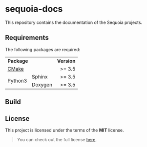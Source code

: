 # sequoia-docs

This repository contains the documentation of the Sequoia projects.

## Requirements

The following packages are required:

<table>
  <tr>
    <td colspan="2"><b>Package</b></td>
    <td><b>Version</b></td>
 </tr>
  
  <!-- CMake -->
  <tr>
    <td colspan="2"><a href="https://cmake.org/download/">CMake</a></td>
    <td align="right"><div>>= 3.5</div></td>
  </tr>
  
  <!-- Python -->
  <tr>
    <td rowspan="2"><a href="https://www.python.org/downloads/">Python3</a></td>
    <td>Sphinx</td>
    <td colspan="1" align="right"><div>>= 3.5</div></td>
  </tr>
  <tr>
    <td>Doxygen</td>
    <td align="right"><div>>= 3.5</div></td>
  </tr>
</table>

## Build
 
## License

This project is licensed under the terms of the **MIT** license.

> You can check out the full license [here](LICENSE.txt).